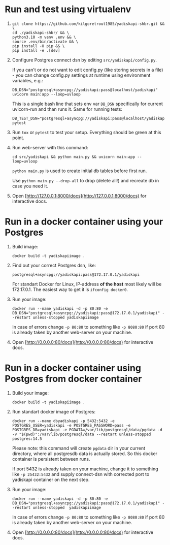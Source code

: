 # Run and test using virtualenv #

1)  ```
    git clone https://github.com/kilgoretrout1985/yadiskapi-shbr.git && \
    cd ./yadiskapi-shbr/ && \
    python3.10 -m venv .env && \
    source .env/bin/activate && \
    pip install -U pip && \
    pip install -e .[dev]
    ```

2)  Configure Postgres connect dsn by editing `src/yadiskapi/config.py`.

    If you can't or do not want to edit config.py (like storing secrets in 
    a file) - you can change config.py settings at runtime using environment 
    variables, e.g.:
    
    ```
    DB_DSN="postgresql+asyncpg://yadiskapi:pass@localhost/yadiskapi" uvicorn main:app --loop=uvloop
    ```

    This is a single bash line that sets env var `DB_DSN` specifically for 
    current uvicorn-run and than runs it. Same for running tests:

    ```
    DB_TEST_DSN="postgresql+asyncpg://yadiskapi:pass@localhost/yadiskapi_test" pytest
    ```

3)  Run `tox` or `pytest` to test your setup. Everything should be green at this point.

4)  Run web-server with this command:
    ```
    cd src/yadiskapi && python main.py && uvicorn main:app --loop=uvloop
    ```

    `python main.py` is used to create initial db tables before first run. 
    
    Use `python main.py --drop-all` to drop (delete all!) and recreate db in case you need it.

5)  Open [http://127.0.0.1:8000/docs](http://127.0.0.1:8000/docs) for interactive docs.


# Run in a docker container using your Postgres #

1)  Build image:
    
    ```
    docker build -t yadiskapiimage .
    ```

2)  Find out your correct Postgres dsn, like:
    
    ```
    postgresql+asyncpg://yadiskapi:pass@172.17.0.1/yadiskapi
    ```

    For standart Docker for Linux, IP-address **of the host** most likely will 
    be 172.17.0.1. The easiest way to get it is `ifconfig docker0`.

2)  Run your image:
    
    ```
    docker run --name yadiskapi -d -p 80:80 -e DB_DSN="postgresql+asyncpg://yadiskapi:pass@172.17.0.1/yadiskapi" --restart unless-stopped yadiskapiimage
    ```

    In case of errors change `-p 80:80` to something like `-p 8080:80` if port 
    80 is already taken by another web-server on your machine.

4)  Open [http://0.0.0.0:80/docs](http://0.0.0.0:80/docs) for interactive docs.


# Run in a docker container using Postgres from docker container #

1)  Build your image:
    
    ```
    docker build -t yadiskapiimage .
    ```

2)  Run standart docker image of Postgres:
    
    ```
    docker run --name dbyadiskapi -p 5432:5432 -e POSTGRES_USER=yadiskapi -e POSTGRES_PASSWORD=pass -e POSTGRES_DB=yadiskapi -e PGDATA=/var/lib/postgresql/data/pgdata -d -v "$(pwd)":/var/lib/postgresql/data --restart unless-stopped  postgres:14.5
    ```

    Please note: this command will create `pgdata` dir in your current directory, 
    where all postgresdb data is actually stored. So this docker container is
    persistent between runs.

    If port 5432 is already taken on your machine, change it to something like
    `-p 25432:5432` and supply connect-dsn with corrected port to yadiskapi container
    on the next step.

3)  Run your image:
    
    ```
    docker run --name yadiskapi -d -p 80:80 -e DB_DSN="postgresql+asyncpg://yadiskapi:pass@172.17.0.1/yadiskapi" --restart unless-stopped  yadiskapiimage
    ```

    In case of errors change `-p 80:80` to something like `-p 8080:80` if port 
    80 is already taken by another web-server on your machine.

4)  Open [http://0.0.0.0:80/docs](http://0.0.0.0:80/docs) for interactive docs.
